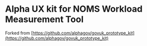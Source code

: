 # Alpha UX kit for NOMS Workload Measurement Tool

Forked from [https://github.com/alphagov/govuk_prototype_kit](https://github.com/alphagov/govuk_prototype_kit)
